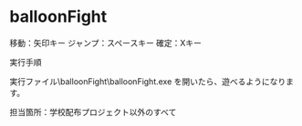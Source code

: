 # balloonFight

移動：矢印キー
ジャンプ：スペースキー
確定：Xキー

実行手順

実行ファイル\balloonFight\balloonFight.exe を開いたら、遊べるようになります。


担当箇所：学校配布プロジェクト以外のすべて
